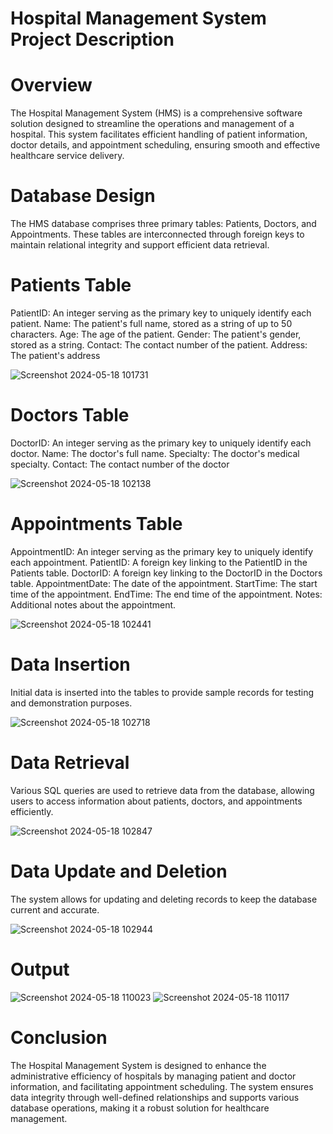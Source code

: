 # Hospital Management System Project Description

# Overview
The Hospital Management System (HMS) is a comprehensive software solution designed to streamline the operations and management of a hospital. This system facilitates efficient handling of patient information, doctor details, and appointment scheduling, ensuring smooth and effective healthcare service delivery.

# Database Design
The HMS database comprises three primary tables: Patients, Doctors, and Appointments. These tables are interconnected through foreign keys to maintain relational integrity and support efficient data retrieval.

# Patients Table

PatientID: An integer serving as the primary key to uniquely identify each patient.
Name: The patient's full name, stored as a string of up to 50 characters.
Age: The age of the patient.
Gender: The patient's gender, stored as a string.
Contact: The contact number of the patient.
Address: The patient's address

![Screenshot 2024-05-18 101731](https://github.com/rahulgit64/DBMS-project/assets/150422604/c47bd283-c3d6-4e9a-9b5c-2559f5c7ee82) 



# Doctors Table

DoctorID: An integer serving as the primary key to uniquely identify each doctor.
Name: The doctor's full name.
Specialty: The doctor's medical specialty.
Contact: The contact number of the doctor

![Screenshot 2024-05-18 102138](https://github.com/rahulgit64/DBMS-project/assets/150422604/68a300bf-3adf-4c5f-8ca1-cd487c9498f3)

# Appointments Table

AppointmentID: An integer serving as the primary key to uniquely identify each appointment.
PatientID: A foreign key linking to the PatientID in the Patients table.
DoctorID: A foreign key linking to the DoctorID in the Doctors table.
AppointmentDate: The date of the appointment.
StartTime: The start time of the appointment.
EndTime: The end time of the appointment.
Notes: Additional notes about the appointment.

![Screenshot 2024-05-18 102441](https://github.com/rahulgit64/DBMS-project/assets/150422604/e19d8040-3d7e-4c4e-bfe2-3133c1b4575e) 

# Data Insertion
Initial data is inserted into the tables to provide sample records for testing and demonstration purposes.

![Screenshot 2024-05-18 102718](https://github.com/rahulgit64/DBMS-project/assets/150422604/56d6eab8-3d3b-442e-b038-38aa7c43d3f8)

# Data Retrieval
Various SQL queries are used to retrieve data from the database, allowing users to access information about patients, doctors, and appointments efficiently.

![Screenshot 2024-05-18 102847](https://github.com/rahulgit64/DBMS-project/assets/150422604/5516ff40-0e84-4f4d-a314-b3176f9b8d92)

# Data Update and Deletion
The system allows for updating and deleting records to keep the database current and accurate.

![Screenshot 2024-05-18 102944](https://github.com/rahulgit64/DBMS-project/assets/150422604/bc0a9980-3401-481c-bd92-85a311fe88a5)

# Output

![Screenshot 2024-05-18 110023](https://github.com/rahulgit64/DBMS-project/assets/150422604/48e7a9e8-d674-4d11-bd66-c2f89938a6c8)
![Screenshot 2024-05-18 110117](https://github.com/rahulgit64/DBMS-project/assets/150422604/600ec939-6d46-4664-9183-1ceb7ee07661)



# Conclusion
The Hospital Management System is designed to enhance the administrative efficiency of hospitals by managing patient and doctor information, and facilitating appointment scheduling. The system ensures data integrity through well-defined relationships and supports various database operations, making it a robust solution for healthcare management.


